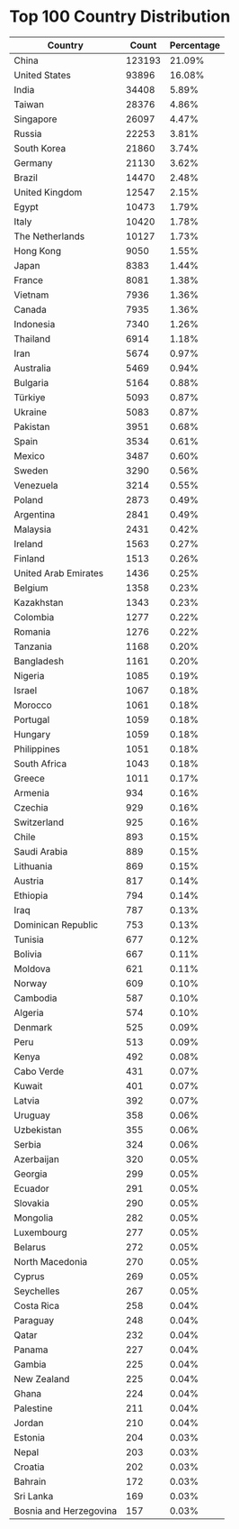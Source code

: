 # Top 100 Country Distribution
| Country | Count | Percentage |
|----|----|----|
| China | 123193 | 21.09% |
| United States | 93896 | 16.08% |
| India | 34408 | 5.89% |
| Taiwan | 28376 | 4.86% |
| Singapore | 26097 | 4.47% |
| Russia | 22253 | 3.81% |
| South Korea | 21860 | 3.74% |
| Germany | 21130 | 3.62% |
| Brazil | 14470 | 2.48% |
| United Kingdom | 12547 | 2.15% |
| Egypt | 10473 | 1.79% |
| Italy | 10420 | 1.78% |
| The Netherlands | 10127 | 1.73% |
| Hong Kong | 9050 | 1.55% |
| Japan | 8383 | 1.44% |
| France | 8081 | 1.38% |
| Vietnam | 7936 | 1.36% |
| Canada | 7935 | 1.36% |
| Indonesia | 7340 | 1.26% |
| Thailand | 6914 | 1.18% |
| Iran | 5674 | 0.97% |
| Australia | 5469 | 0.94% |
| Bulgaria | 5164 | 0.88% |
| Türkiye | 5093 | 0.87% |
| Ukraine | 5083 | 0.87% |
| Pakistan | 3951 | 0.68% |
| Spain | 3534 | 0.61% |
| Mexico | 3487 | 0.60% |
| Sweden | 3290 | 0.56% |
| Venezuela | 3214 | 0.55% |
| Poland | 2873 | 0.49% |
| Argentina | 2841 | 0.49% |
| Malaysia | 2431 | 0.42% |
| Ireland | 1563 | 0.27% |
| Finland | 1513 | 0.26% |
| United Arab Emirates | 1436 | 0.25% |
| Belgium | 1358 | 0.23% |
| Kazakhstan | 1343 | 0.23% |
| Colombia | 1277 | 0.22% |
| Romania | 1276 | 0.22% |
| Tanzania | 1168 | 0.20% |
| Bangladesh | 1161 | 0.20% |
| Nigeria | 1085 | 0.19% |
| Israel | 1067 | 0.18% |
| Morocco | 1061 | 0.18% |
| Portugal | 1059 | 0.18% |
| Hungary | 1059 | 0.18% |
| Philippines | 1051 | 0.18% |
| South Africa | 1043 | 0.18% |
| Greece | 1011 | 0.17% |
| Armenia | 934 | 0.16% |
| Czechia | 929 | 0.16% |
| Switzerland | 925 | 0.16% |
| Chile | 893 | 0.15% |
| Saudi Arabia | 889 | 0.15% |
| Lithuania | 869 | 0.15% |
| Austria | 817 | 0.14% |
| Ethiopia | 794 | 0.14% |
| Iraq | 787 | 0.13% |
| Dominican Republic | 753 | 0.13% |
| Tunisia | 677 | 0.12% |
| Bolivia | 667 | 0.11% |
| Moldova | 621 | 0.11% |
| Norway | 609 | 0.10% |
| Cambodia | 587 | 0.10% |
| Algeria | 574 | 0.10% |
| Denmark | 525 | 0.09% |
| Peru | 513 | 0.09% |
| Kenya | 492 | 0.08% |
| Cabo Verde | 431 | 0.07% |
| Kuwait | 401 | 0.07% |
| Latvia | 392 | 0.07% |
| Uruguay | 358 | 0.06% |
| Uzbekistan | 355 | 0.06% |
| Serbia | 324 | 0.06% |
| Azerbaijan | 320 | 0.05% |
| Georgia | 299 | 0.05% |
| Ecuador | 291 | 0.05% |
| Slovakia | 290 | 0.05% |
| Mongolia | 282 | 0.05% |
| Luxembourg | 277 | 0.05% |
| Belarus | 272 | 0.05% |
| North Macedonia | 270 | 0.05% |
| Cyprus | 269 | 0.05% |
| Seychelles | 267 | 0.05% |
| Costa Rica | 258 | 0.04% |
| Paraguay | 248 | 0.04% |
| Qatar | 232 | 0.04% |
| Panama | 227 | 0.04% |
| Gambia | 225 | 0.04% |
| New Zealand | 225 | 0.04% |
| Ghana | 224 | 0.04% |
| Palestine | 211 | 0.04% |
| Jordan | 210 | 0.04% |
| Estonia | 204 | 0.03% |
| Nepal | 203 | 0.03% |
| Croatia | 202 | 0.03% |
| Bahrain | 172 | 0.03% |
| Sri Lanka | 169 | 0.03% |
| Bosnia and Herzegovina | 157 | 0.03% |

